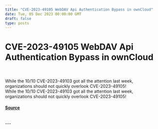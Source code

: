 ```yaml
---
title: "CVE-2023-49105 WebDAV Api Authentication Bypass in ownCloud"
date: Tue, 05 Dec 2023 00:00:00 GMT
draft: false
type: posts
---
```

# CVE-2023-49105 WebDAV Api Authentication Bypass in ownCloud

<br/>

<br/>
While the 10/10 CVE-2023-49103 got all the attention last week, organizations should not quickly overlook CVE-2023-49105!
<br/>
While the 10/10 CVE-2023-49103 got all the attention last week, organizations should not quickly overlook CVE-2023-49105!

#### [Source](https://www.greynoise.io/blog/cve-2023-49105-webdav-api-authentication-bypass-in-owncloud)

<br/>
---
